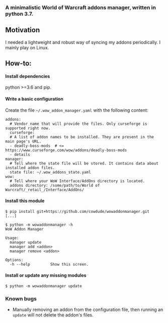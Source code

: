 ### A minimalistic World of Warcraft addons manager, written in python 3.7.

## Motivation

I needed a lightweight and robust way of syncing my addons periodically. I mainly play on Linux.

## How-to:

#### Install dependencies

python >=3.6 and pip.

#### Write a basic configuration

Create the file `~/.wow_addon_manager.yaml` with the following content:

```
addons:
  # Vendor name that will provide the files. Only curseforge is supported right now.
  curseforge:
  # A list of addon names to be installed. They are present in the main page's URL.
  - deadly-boss-mods  # <= https://www.curseforge.com/wow/addons/deadly-boss-mods
  - details
manager:
  # Tell where the state file will be stored. It contains data about installed addon files.
  state file: ~/.wow_addons_state.yaml
wow:
  # Tell where your WoW Interface/AddOns directory is located.
  addons directory: /some/path/to/World of Warcraft/_retail_/Interface/AddOns/
```

#### Install this module

```
$ pip install git+https://github.com/cowdude/wowaddonmanager.git
[...]

$ python -m wowaddonmanager -h
WoW Addon Manager

Usage:
  manager update
  manager add <addon>
  manager remove <addon>

Options:
  -h --help         Show this screen.
```

#### Install or update any missing modules

`$ python -m wowaddonmanager update`


### Known bugs

- Manually removing an addon from the configuration file, then running an `update` will not delete the addon's files.
